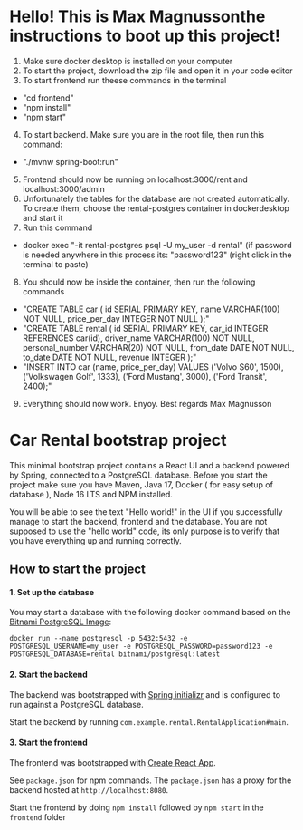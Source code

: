 # Hello! This is Max Magnussonthe instructions to boot up this project!
1. Make sure docker desktop is installed on your computer
2. To start the project, download the zip file and open it in your code editor
3. To start frontend run theese commands in the terminal
- "cd frontend"
- "npm install"
- "npm start"
4. To start backend. Make sure you are in the root file, then run this command:
- "./mvnw spring-boot:run"
5. Frontend should now be running on localhost:3000/rent and localhost:3000/admin
6. Unfortunately the tables for the database are not created automatically. To create them, choose the rental-postgres container in dockerdesktop and start it
7. Run this command
- docker exec "-it rental-postgres psql -U my_user -d rental" (if password is needed anywhere in this process its: "password123" (right click in the terminal to paste)
8. You should now be inside the container, then run the following commands
-  "CREATE TABLE car (
    id SERIAL PRIMARY KEY,
    name VARCHAR(100) NOT NULL,
    price_per_day INTEGER NOT NULL
);"
-  "CREATE TABLE rental (
    id SERIAL PRIMARY KEY,
    car_id INTEGER REFERENCES car(id),
    driver_name VARCHAR(100) NOT NULL,
    personal_number VARCHAR(20) NOT NULL,
    from_date DATE NOT NULL,
    to_date DATE NOT NULL,
    revenue INTEGER
);"
- "INSERT INTO car (name, price_per_day) VALUES
('Volvo S60', 1500),
('Volkswagen Golf', 1333),
('Ford Mustang', 3000),
('Ford Transit', 2400);"

9. Everything should now work. Enyoy. Best regards Max Magnusson
   
# Car Rental bootstrap project

This minimal bootstrap project contains a React UI and a backend powered by Spring, connected to a PostgreSQL database.
Before you start the project make sure you have Maven, Java 17, Docker ( for easy setup of database ), Node 16 LTS and NPM installed. 

You will be able to see the text "Hello world!" in the UI if you successfully manage to start the backend, frontend and the database. You are not supposed to use the "hello world" code, its only purpose is to verify that you have everything up and running correctly. 

## How to start the project

#### 1. Set up the database
You may start a database with the following docker command based on the [Bitnami PostgreSQL Image](https://hub.docker.com/r/bitnami/postgresql/):

`docker run --name postgresql -p 5432:5432 -e POSTGRESQL_USERNAME=my_user -e POSTGRESQL_PASSWORD=password123 -e POSTGRESQL_DATABASE=rental bitnami/postgresql:latest`


#### 2. Start the backend 
The backend was bootstrapped with [Spring initializr](https://start.spring.io/) and is configured to run against a PostgreSQL database.

Start the backend by running  `com.example.rental.RentalApplication#main`.


#### 3. Start the frontend
The frontend was bootstrapped with [Create React App](https://github.com/facebook/create-react-app).

See `package.json` for npm commands. The `package.json` has a proxy for the backend hosted at `http://localhost:8080`.

Start the frontend by doing `npm install` followed by `npm start` in the `frontend` folder




